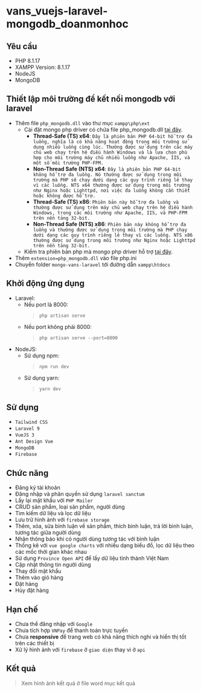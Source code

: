 # vans_vuejs-laravel-mongodb_doanmonhoc
## Yêu cầu ##
-	PHP 8.1.17
-	XAMPP Version: 8.1.17
-	NodeJS
-	MongoDB

## Thiết lập môi trường để kết nối mongodb với laravel ##
- Thêm file `php_mongodb.dll` vào thư mục `xampp\php\ext`
  - Cài đặt mongo php driver có chứa file php_mongodb.dll [tại đây](https://github.com/mongodb/mongo-php-driver/releases).
    - **Thread-Safe (TS) x64**: `Đây là phiên bản PHP 64-bit hỗ trợ đa luồng, nghĩa là có khả năng hoạt động trong môi trường sử dụng nhiều luồng cùng lúc. Thường được sử dụng trên các máy chủ web chạy trên hệ điều hành Windows và là lựa chọn phù hợp cho môi trường máy chủ nhiều luồng như Apache, IIS, và một số môi trường PHP-FPM.`
    - **Non-Thread Safe (NTS) x64**: `Đây là phiên bản PHP 64-bit không hỗ trợ đa luồng. Nó thường được sử dụng trong môi trường mà PHP sẽ chạy dưới dạng các quy trình riêng lẻ thay vì các luồng. NTS x64 thường được sử dụng trong môi trường như Nginx hoặc Lighttpd, nơi việc đa luồng không cần thiết hoặc không được hỗ trợ.`
    - **Thread-Safe (TS) x86**: `Phiên bản này hỗ trợ đa luồng và thường được sử dụng trên máy chủ web chạy trên hệ điều hành Windows, trong các môi trường như Apache, IIS, và PHP-FPM trên nền tảng 32-bit.`
    - **Non-Thread Safe (NTS) x86**: `Phiên bản này không hỗ trợ đa luồng và thường được sử dụng trong môi trường mà PHP chạy dưới dạng các quy trình riêng lẻ thay vì các luồng. NTS x86 thường được sử dụng trong môi trường như Nginx hoặc Lighttpd trên nền tảng 32-bit.`
  - Kiểm tra phiên bản php mà mongo php driver hỗ trợ [tại đây](https://pecl.php.net/package/mongodb).
- Thêm `extension=php_mongodb.dll` vào file php.ini
- Chuyển folder `mongo-vans-laravel` tới đường dẫn `xampp\htdocs`

## Khởi động ứng dụng ##
- Laravel:
  - Nếu port là 8000:
    > `php artisan serve`
  - Nếu port không phải 8000:
    > `php artisan serve --port=8000`
- NodeJS:
  - Sử dụng npm:
    >`npm run dev`
  - Sử dụng yarn:
    >`yarn dev`

## Sử dụng ##
- `Tailwind CSS`
- `Laravel 9`
- `VueJS 3`
- `Ant Design Vue`
- `MongoDB`
- `Firebase`

## Chức năng ##
- Đăng ký tài khoản
- Đăng nhập và phân quyền sử dụng ``laravel sanctum``
- Lấy lại mật khẩu với ``PHP Mailer``
- CRUD sản phẩm, loại sản phẩm, người dùng
- Tìm kiếm dữ liệu và lọc dữ liệu
- Lưu trữ hình ảnh với ``firebase storage``
- Thêm, xóa, sửa bình luận về sản phẩm, thích bình luận, trả lời bình luận, tương tác giữa người dùng
- Nhận thông báo khi có người dùng tương tác với bình luận
- Thống kê với ``vue google charts`` với nhiều dạng biểu đồ, lọc dữ liệu theo các mốc thời gian khác nhau
- Sử dụng ``Province Open API`` để lấy dữ liệu tỉnh thành Việt Nam
- Cập nhật thông tin người dùng
- Thay đổi mật khẩu
- Thêm vào giỏ hàng
- Đặt hàng
- Hủy đặt hàng

## Hạn chế ##
- Chưa thể đăng nhập với ``Google``
- Chưa tích hợp ``VNPay`` để thanh toán trực tuyến
- Chưa **responsive** để trang web có khả năng thích nghi và hiển thị tốt trên các thiết bị
- Xử lý hình ảnh với `firebase` ở `giao diện` thay vì ở `api`
   
## Kết quả ##
>Xem hình ảnh kết quả ở file word mục kết quả



 	
  
